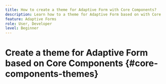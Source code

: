 ```yaml
---
title: How to create a theme for Adaptive Form with Core Components?
description: Learn how to a theme for Adaptive Form based on with Core Components. 
feature: Adaptive Forms
role: User, Developer
level: Beginner
---
```


# Create a theme for Adaptive Form based on Core Components {#core-components-themes}

